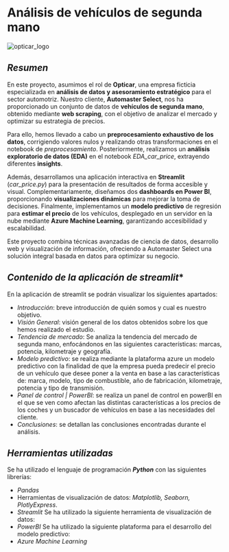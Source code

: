 # **Análisis de vehículos de segunda mano**
 ![opticar_logo](https://github.com/user-attachments/assets/120fa3c1-ab43-467b-a088-d1d483f10acd)

 ## ***Resumen***
En este proyecto, asumimos el rol de **Opticar**, una empresa ficticia especializada en **análisis de datos y asesoramiento estratégico** para el sector automotriz. Nuestro cliente, **Automaster Select**, nos ha proporcionado un conjunto de datos de **vehículos de segunda mano**, obtenido mediante **web scraping**, con el objetivo de analizar el mercado y optimizar su estrategia de precios.

Para ello, hemos llevado a cabo un **preprocesamiento exhaustivo de los datos**, corrigiendo valores nulos y realizando otras transformaciones en el notebook de *preprocesamiento*. Posteriormente, realizamos un **análisis exploratorio de datos (EDA)** en el notebook *EDA_car_price*, extrayendo diferentes **insights**.

Además, desarrollamos una aplicación interactiva en **Streamlit** (*car_price.py*) para la presentación de resultados de forma accesible y visual. Complementariamente, diseñamos dos **dashboards en Power BI**, proporcionando **visualizaciones dinámicas** para mejorar la toma de decisiones. Finalmente, implementamos un **modelo predictivo** de regresión para **estimar el precio** de los vehículos, desplegado en un servidor en la nube mediante **Azure Machine Learning**, garantizando accesibilidad y escalabilidad.

Este proyecto combina técnicas avanzadas de ciencia de datos, desarrollo web y visualización de información, ofreciendo a Automaster Select una solución integral basada en datos para optimizar su negocio. 


## ***Contenido de la aplicación de streamlit****
En la aplicación de streamlit se podrán visualizar los siguientes apartados:
* *Introducción*: breve introducción de quién somos y cual es nuestro objetivo.
* *Visión General*: visión general de los datos obtenidos sobre los que hemos realizado el estudio.
* *Tendencia de mercado*: Se analiza la tendencia del mercado de segunda mano, enfocándonos en las siguientes características: marcas, potencia, kilometraje y geografía.
* *Modelo predictivo*: se realiza mediante la plataforma azure un modelo predictivo con la finalidad de que la empresa pueda predecir el precio de un vehículo que desee poner a la venta en base a las características de: marca, modelo, tipo de combustible, año de fabricación, kilometraje, potencia y tipo de transmisión.
* *Panel de control | PowerBI*: se realiza un panel de control en powerBI en el que se ven como afectan las distintas características a los precios de los coches y un buscador de vehículos en base a las necesidades del cliente.
* *Conclusiones*: se detallan las conclusiones encontradas durante el análisis.

## ***Herramientas utilizadas***
Se ha utilizado el lenguaje de programación ***Python*** con las siguientes librerías:
* *Pandas*
* Herramientas de visualización de datos: *Matplotlib, Seaborn, PlotlyExpress*.
* *Streamlit*
Se ha utilizado la siguiente herramienta de visualización de datos:
* *PowerBI*
Se ha utilizado la siguiente plataforma para el desarrollo del modelo predictivo:
* *Azure Machine Learning*
